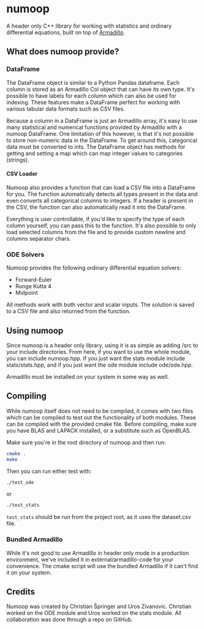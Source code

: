 # numoop 
A header only C++ library for working with statistics and ordinary differential 
equations, built on top of [Armadillo](https://arma.sourceforge.net/).

## What does numoop provide?
### DataFrame
The DataFrame object is similar to a Python Pandas dataframe. Each column is 
stored as an Armadillo Col object that can have its own type.
It's possible to have labels for each column which can also be used for indexing.
These features make a DataFrame perfect for working with various tabular data 
formats such as CSV files. 

Because a column in a DataFrame is just an Armadillo array, it's easy to use 
many statistical and numerical functions provided by Armadillo with a numoop 
DataFrame. One limitation of this however, is that it's not possible to store 
non-numeric data in the DataFrame. To get around this, categorical data must be 
converted to ints. The DataFrame object has methods for getting and setting a 
map which can map integer values to categories (strings).

#### CSV Loader
Numoop also provides a function that can load a CSV file into a DataFrame for 
you. The function automatically detects all types present in the data and even 
converts all categorical columns to integers. If a header is present in the CSV, 
the function can also automatically read it into the DataFrame.

Everything is user controllable, if you'd like to specify the type of each 
column yourself, you can pass this to the function. It's also possible to only 
load selected columns from the file and to provide custom newline and columns 
separator chars.

### ODE Solvers
Numoop provides the following ordinary differential equation solvers:
 - Forward-Euler
 - Runge Kutta 4
 - Midpoint

All methods work with both vector and scalar inputs. The solution is saved to a 
CSV file and also returned from the function.

## Using numoop
Since numoop is a header only library, using it is as simple as adding /src to 
your include directories. From here, if you want to use the whole module, you 
can include numoop.hpp. If you just want the stats module include stats/stats.hpp, 
and if you just want the ode module include ode/ode.hpp.

Armadillo must be installed on your system in some way as well.

## Compiling
While numoop itself does not need to be compiled, it comes with two files which 
can be compiled to test out the functionality of both modules. These can be 
compiled with the provided cmake file.
Before compiling, make sure you have BLAS and LAPACK installed, or a substitute 
such as OpenBLAS.

Make sure you're in the root directory of numoop and then run:
```bash
cmake .
make
```
Then you can run either test with:
```bash
./test_ode
```
or
```bash
./test_stats
```
```test_stats``` should be run from the project root, as it uses the dataset.csv 
file.

### Bundled Armadillo
While it's not good to use Armadillo in header only mode in a production 
environment, we've included it in external/armadillo-code for your convenience.
The cmake script will use the bundled Armadillo if it can't find it on your 
system.

## Credits
Numoop was created by Christian Špringer and Uros Zivanovic. Christian worked on 
the ODE module and Uros worked on the stats module. 
All collaboration was done through a repo on GitHub.
